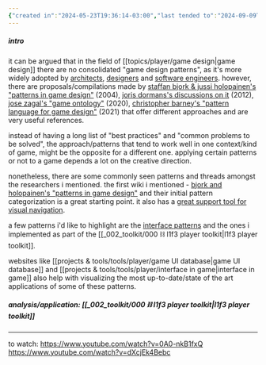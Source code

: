 ```yaml
---
{"created in":"2024-05-23T19:36:14-03:00","last tended to":"2024-09-09T13:01:08-03:00","aliases":["fundamental elements of games"],"tags":["gamedesign","patterns","🌱","player"],"dg-publish":true,"permalink":"/patterns/pattern-collections/game-design-patterns/","dgPassFrontmatter":true,"created":"2024-05-23T19:36:14.003-03:00","updated":"2024-09-09T15:50:33.352-03:00"}
---
```


##### intro

it can be argued that in the field of [[topics/player/game design\|game design]] there are no consolidated "game design patterns", as it's more widely adopted by [architects](https://patternlanguage.cc/), [designers](https://maggieappleton.com/patterns) and [software engineers](https://gordonbrander.com/pattern/). however, there are proposals/compilations made by [staffan bjork & jussi holopainen's "patterns in game design"](http://virt10.itu.chalmers.se/index.php/Category:Patterns) (2004), [joris dormans's discussions on it](https://pure.hva.nl/ws/portalfiles/portal/141730/556198_Dissertatie_Dormans.pdf) (2012), [jose zagal's "game ontology"](https://www.gameontology.com/index.php/Main_Page) (2020), [christopher barney's "pattern language for game design"](https://patternlanguageforgamedesign.com/PatternLibraryApp/PatternLibrary/) (2021) that offer different approaches and are very useful references.

instead of having a long list of "best practices" and "common problems to be solved", the approach/patterns that tend to work well in one context/kind of game, might be the opposite for a different one. applying certain patterns or not to a game depends a lot on the creative direction.

nonetheless, there are some commonly seen patterns and threads amongst the researchers i mentioned. the first wiki i mentioned - [bjork and holopainen's "patterns in game design"](http://virt10.itu.chalmers.se/index.php/Category:Patterns) and their initial pattern categorization is a great starting point. it also has a [great support tool for visual navigation](https://gdpv.is/).

a few patterns i'd like to highlight are the [interface patterns](http://virt10.itu.chalmers.se/index.php/Category:Interface_Patterns) and the ones i implemented as part of the [[_002_toolkit/000 ⛓ l1f3 player toolkit\|l1f3 player toolkit]].

websites like [[projects & tools/tools/player/game UI database\|game UI database]] and [[projects & tools/tools/player/interface in game\|interface in game]] also help with visualizing the most up-to-date/state of the art applications of some of these patterns.

##### analysis/application: [[_002_toolkit/000 ⛓ l1f3 player toolkit\|l1f3 player toolkit]]



---
to watch:
https://www.youtube.com/watch?v=0A0-nkB1fxQ
https://www.youtube.com/watch?v=dXcjEk4Bebc
